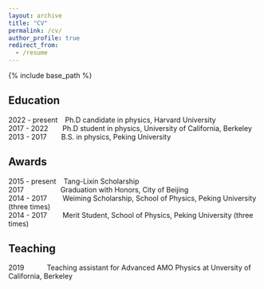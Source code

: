 ```yaml
---
layout: archive
title: "CV"
permalink: /cv/
author_profile: true
redirect_from:
  - /resume
---
```


{% include base_path %}

Education
-----
2022 - present  &ensp; Ph.D candidate in physics, Harvard University  
2017 - 2022 &emsp;&ensp; Ph.D student in physics, University of California, Berkeley  
2013 - 2017 &emsp;&ensp; B.S. in physics, Peking University  
 

Awards
-----
2015 - present &ensp; Tang-Lixin Scholarship  
2017 &emsp;&emsp;&emsp;&emsp;&ensp;&thinsp;  Graduation with Honors, City of Beijing  
2014 - 2017 &emsp;&ensp;&thinsp;  Weiming Scholarship, School of Physics, Peking University (three times)  
2014 - 2017 &emsp;&ensp;&thinsp;  Merit Student, School of Physics, Peking University (three times)  

  
Teaching
-----
2019 &emsp;&emsp;&ensp;&thinsp; Teaching assistant for Advanced AMO Physics at Unversity of California, Berkeley
  
  
<!-- Talks
======
  <ul>{% for post in site.talks %}
    {% include archive-single-talk-cv.html %}
  {% endfor %}</ul> -->
